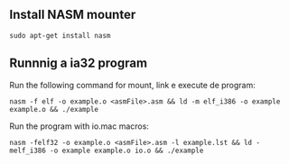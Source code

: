 ## Install NASM mounter
  `sudo apt-get install nasm`
## Runnnig a ia32 program
  Run the following command for mount, link e execute de program:
  
  `nasm -f elf -o example.o <asmFile>.asm && ld -m elf_i386 -o example example.o && ./example`

Run the program with io.mac macros:

`nasm -felf32 -o example.o <asmFile>.asm -l example.lst && ld -melf_i386 -o example example.o io.o && ./example`
